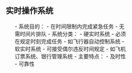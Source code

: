 <div style="float: left; width: 64%; padding: 1%;">

## 实时操作系统
<ul>
- 系统目的：
  - 在时间限制内完成紧急任务
  - 无需时间片排队
- 系统分类：
  - 硬实时系统
    - 必须在规定时刻完成任务
    - 如飞行器自动控制系统
  - 软实时系统
    - 可接受偶尔违反时间规定
    - 如飞机订票系统、银行管理系统
- 主要特点：
  - 及时性
  - 可靠性

</ul>

</div>
<div style="float: right; width: 26%; padding: 1%;">

</div>
<div style="clear: both;"></div>
